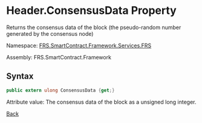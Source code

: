 # Header.ConsensusData Property

Returns the consensus data of the block (the pseudo-random number generated by the consensus node)

Namespace: [FRS.SmartContract.Framework.Services.FRS](../../FRS.md)

Assembly: FRS.SmartContract.Framework

## Syntax

```c#
public extern ulong ConsensusData {get;}
```

Attribute value: The consensus data of the block as a unsigned long integer.



[Back](../header.md)
